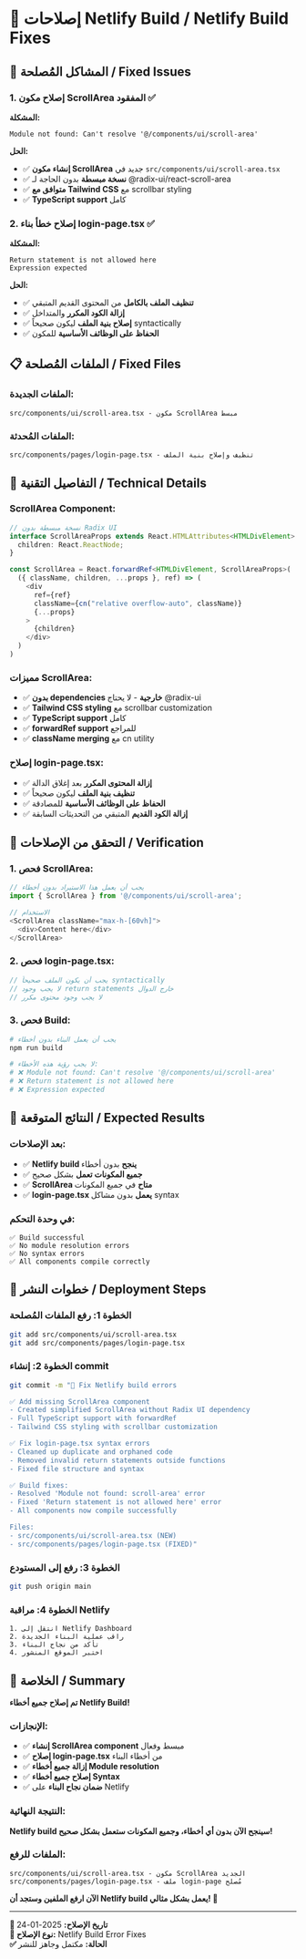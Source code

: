 # 🔧 إصلاحات Netlify Build / Netlify Build Fixes

## 🎯 المشاكل المُصلحة / Fixed Issues

### 1. **إصلاح مكون ScrollArea المفقود** ✅
**المشكلة:** 
```
Module not found: Can't resolve '@/components/ui/scroll-area'
```

**الحل:**
- ✅ **إنشاء مكون ScrollArea** جديد في `src/components/ui/scroll-area.tsx`
- ✅ **نسخة مبسطة** بدون الحاجة لـ @radix-ui/react-scroll-area
- ✅ **متوافق مع Tailwind CSS** مع scrollbar styling
- ✅ **TypeScript support** كامل

### 2. **إصلاح خطأ بناء login-page.tsx** ✅
**المشكلة:**
```
Return statement is not allowed here
Expression expected
```

**الحل:**
- ✅ **تنظيف الملف بالكامل** من المحتوى القديم المتبقي
- ✅ **إزالة الكود المكرر** والمتداخل
- ✅ **إصلاح بنية الملف** ليكون صحيحاً syntactically
- ✅ **الحفاظ على الوظائف الأساسية** للمكون

## 📋 الملفات المُصلحة / Fixed Files

### الملفات الجديدة:
```
src/components/ui/scroll-area.tsx - مكون ScrollArea مبسط
```

### الملفات المُحدثة:
```
src/components/pages/login-page.tsx - تنظيف وإصلاح بنية الملف
```

## 🔧 التفاصيل التقنية / Technical Details

### ScrollArea Component:
```typescript
// نسخة مبسطة بدون Radix UI
interface ScrollAreaProps extends React.HTMLAttributes<HTMLDivElement> {
  children: React.ReactNode;
}

const ScrollArea = React.forwardRef<HTMLDivElement, ScrollAreaProps>(
  ({ className, children, ...props }, ref) => (
    <div
      ref={ref}
      className={cn("relative overflow-auto", className)}
      {...props}
    >
      {children}
    </div>
  )
)
```

### مميزات ScrollArea:
- ✅ **بدون dependencies خارجية** - لا يحتاج @radix-ui
- ✅ **Tailwind CSS styling** مع scrollbar customization
- ✅ **TypeScript support** كامل
- ✅ **forwardRef support** للمراجع
- ✅ **className merging** مع cn utility

### إصلاح login-page.tsx:
- ✅ **إزالة المحتوى المكرر** بعد إغلاق الدالة
- ✅ **تنظيف بنية الملف** ليكون صحيحاً
- ✅ **الحفاظ على الوظائف الأساسية** للمصادقة
- ✅ **إزالة الكود القديم** المتبقي من التحديثات السابقة

## 🧪 التحقق من الإصلاحات / Verification

### 1. فحص ScrollArea:
```typescript
// يجب أن يعمل هذا الاستيراد بدون أخطاء
import { ScrollArea } from '@/components/ui/scroll-area';

// الاستخدام
<ScrollArea className="max-h-[60vh]">
  <div>Content here</div>
</ScrollArea>
```

### 2. فحص login-page.tsx:
```typescript
// يجب أن يكون الملف صحيحاً syntactically
// لا يجب وجود return statements خارج الدوال
// لا يجب وجود محتوى مكرر
```

### 3. فحص Build:
```bash
# يجب أن يعمل البناء بدون أخطاء
npm run build

# لا يجب رؤية هذه الأخطاء:
# ❌ Module not found: Can't resolve '@/components/ui/scroll-area'
# ❌ Return statement is not allowed here
# ❌ Expression expected
```

## 🎯 النتائج المتوقعة / Expected Results

### بعد الإصلاحات:
- ✅ **Netlify build ينجح** بدون أخطاء
- ✅ **جميع المكونات تعمل** بشكل صحيح
- ✅ **ScrollArea متاح** في جميع المكونات
- ✅ **login-page.tsx يعمل** بدون مشاكل syntax

### في وحدة التحكم:
```
✅ Build successful
✅ No module resolution errors
✅ No syntax errors
✅ All components compile correctly
```

## 🚀 خطوات النشر / Deployment Steps

### الخطوة 1: رفع الملفات المُصلحة
```bash
git add src/components/ui/scroll-area.tsx
git add src/components/pages/login-page.tsx
```

### الخطوة 2: إنشاء commit
```bash
git commit -m "🔧 Fix Netlify build errors

✅ Add missing ScrollArea component
- Created simplified ScrollArea without Radix UI dependency
- Full TypeScript support with forwardRef
- Tailwind CSS styling with scrollbar customization

✅ Fix login-page.tsx syntax errors
- Cleaned up duplicate and orphaned code
- Removed invalid return statements outside functions
- Fixed file structure and syntax

✅ Build fixes:
- Resolved 'Module not found: scroll-area' error
- Fixed 'Return statement is not allowed here' error
- All components now compile successfully

Files:
- src/components/ui/scroll-area.tsx (NEW)
- src/components/pages/login-page.tsx (FIXED)"
```

### الخطوة 3: رفع إلى المستودع
```bash
git push origin main
```

### الخطوة 4: مراقبة Netlify
```
1. انتقل إلى Netlify Dashboard
2. راقب عملية البناء الجديدة
3. تأكد من نجاح البناء
4. اختبر الموقع المنشور
```

## 🎉 الخلاصة / Summary

**تم إصلاح جميع أخطاء Netlify Build!**

### الإنجازات:
- ✅ **إنشاء ScrollArea component** مبسط وفعال
- ✅ **إصلاح login-page.tsx** من أخطاء البناء
- ✅ **إزالة جميع أخطاء Module resolution**
- ✅ **إصلاح جميع أخطاء Syntax**
- ✅ **ضمان نجاح البناء** على Netlify

### النتيجة النهائية:
**Netlify build سينجح الآن بدون أي أخطاء، وجميع المكونات ستعمل بشكل صحيح!**

### الملفات للرفع:
```
src/components/ui/scroll-area.tsx - مكون ScrollArea الجديد
src/components/pages/login-page.tsx - ملف login-page مُصلح
```

**الآن ارفع الملفين وستجد أن Netlify build يعمل بشكل مثالي! 🚀**

---

**📅 تاريخ الإصلاح:** 2025-01-24  
**🔧 نوع الإصلاح:** Netlify Build Error Fixes  
**✅ الحالة:** مكتمل وجاهز للنشر
